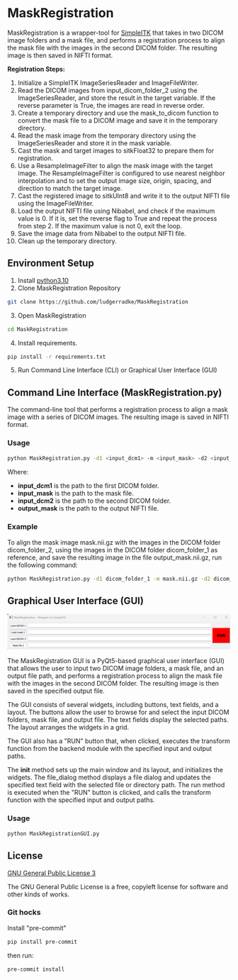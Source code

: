# MaskRegistration
MaskRegistration is a wrapper-tool for [SimpleITK](https://github.com/SimpleITK/SimpleITK) that takes in two DICOM image folders and a mask file, and performs a registration process to align the mask file with the images in the second DICOM folder. The resulting image is then saved in NIFTI format.

**Registration Steps:**

1. Initialize a SimpleITK ImageSeriesReader and ImageFileWriter.
2. Read the DICOM images from input_dicom_folder_2 using the ImageSeriesReader, and store the result in the target variable. If the reverse parameter is True, the images are read in reverse order.
3. Create a temporary directory and use the mask_to_dicom function to convert the mask file to a DICOM image and save it in the temporary directory.
4. Read the mask image from the temporary directory using the ImageSeriesReader and store it in the mask variable.
5. Cast the mask and target images to sitkFloat32 to prepare them for registration.
6. Use a ResampleImageFilter to align the mask image with the target image. The ResampleImageFilter is configured to use nearest neighbor interpolation and to set the output image size, origin, spacing, and direction to match the target image.
7. Cast the registered image to sitkUInt8 and write it to the output NIFTI file using the ImageFileWriter.
8. Load the output NIFTI file using Nibabel, and check if the maximum value is 0. If it is, set the reverse flag to True and repeat the process from step 2. If the maximum value is not 0, exit the loop.
9. Save the image data from Nibabel to the output NIFTI file.
10. Clean up the temporary directory.

## Environment Setup

1. Install [python3.10](https://www.python.org/downloads/release/python-3100/)
2. Clone MaskRegistration Repository
 ```bash
git clone https://github.com/ludgerradke/MaskRegistration
 ```
3. Open MaskRegistration
 ```bash
cd MaskRegistration
 ```
4. Install requirements.
 ```bash
 pip install -r requirements.txt
 ```
5. Run Command Line Interface (CLI) or Graphical User Interface (GUI)

## Command Line Interface (MaskRegistration.py)

The command-line tool that performs a registration process to align a mask image with a series of DICOM images. The resulting image is saved in NIFTI format.

### Usage
 ```bash
python MaskRegistration.py -d1 <input_dcm1> -m <input_mask> -d2 <input_dcm2> -o <output_mask>
 ```

Where:

- **input_dcm1** is the path to the first DICOM folder.
- **input_mask** is the path to the mask file.
- **input_dcm2** is the path to the second DICOM folder.
- **output_mask** is the path to the output NIFTI file.

### Example

To align the mask image mask.nii.gz with the images in the DICOM folder dicom_folder_2, using the images in the DICOM folder dicom_folder_1 as reference, and save the resulting image in the file output_mask.nii.gz, run the following command:

 ```bash
python MaskRegistration.py -d1 dicom_folder_1 -m mask.nii.gz -d2 dicom_folder_2 -o output_mask.nii.gz
 ```

## Graphical User Interface (GUI)

![](/images/GUI.png)

The MaskRegistration GUI is a PyQt5-based graphical user interface (GUI) that allows the user to input two DICOM image folders, a mask file, and an output file path, and performs a registration process to align the mask file with the images in the second DICOM folder. The resulting image is then saved in the specified output file.

The GUI consists of several widgets, including buttons, text fields, and a layout. The buttons allow the user to browse for and select the input DICOM folders, mask file, and output file. The text fields display the selected paths. The layout arranges the widgets in a grid.

The GUI also has a "RUN" button that, when clicked, executes the transform function from the backend module with the specified input and output paths.

The __init__ method sets up the main window and its layout, and initializes the widgets. The file_dialog method displays a file dialog and updates the specified text field with the selected file or directory path. The run method is executed when the "RUN" button is clicked, and calls the transform function with the specified input and output paths.

### Usage
 ```bash
python MaskRegistrationGUI.py
```

## License
[GNU General Public License 3](https://www.gnu.org/licenses/gpl-3.0.html)

The GNU General Public License is a free, copyleft license for software and other kinds of works.

### Git hocks
Install "pre-commit"
```bash
pip install pre-commit
```

then run:
```bash
pre-commit install
```
